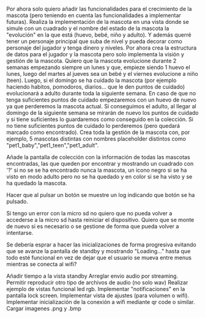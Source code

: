
Por ahora solo quiero añadir las funcionalidades para el crecimiento de la mascota (pero teniendo en cuenta las funcionalidades a implementar futuras).
Realiza la implementación de la mascota en una vista donde se simule con un cuadrado y el nombre del estado de la mascota la "evolución" en la que está (huevo, bebé, niño y adulto). Y además querré tener un personaje principal que suba de nivel y pueda decorar como personaje del jugador y tenga dinero y niveles.
Por ahora crea la estructura de datos para el jugador y la mascota pero solo implementa la visión y gestión de la mascota.
Quiero que la mascota evolucione durante 2 semanas empezando siempre un lunes y que, empieze siendo 1 huevo el lunes, luego del martes al jueves sea un bebé y el viernes evolucione a niño (teen). Luego, si el domingo se ha cuidado la mascota (por ejemplo haciendo habitos, pomodoros, diarios... que le den puntos de cuidado) evolucionará a adulto durante toda la siguiente semana. En caso de que no tenga suficientes puntos de cuidado empezaremos con un huevo de nuevo ya que perderemos la mascota actual.
Si conseguimos el adulto, al llegar al domingo de la siguiente semana se mirarán de nuevo los puntos de cuidado y si tiene suficientes lo guardaremos como conseguido en la colección. Si no tiene suficientes puntos de cuidado lo perderemos (pero quedará marcado como encontrado).
Crea toda la gestión de la mascota con, por ejemplo, 5 mascotas distintas con nombres placeholder distintos como "pet1_baby","pet1_teen","pet1_adult".

Añade la pantalla de colección con la información de todas las mascotas encontradas, las que queden por encontrar y mostrando un cuadrado con '?' si no se se ha encontrado nunca la mascota, un icono negro si se ha visto en modo adulto pero no se ha quedado y en color si se ha visto y se ha quedado la mascota.


Hacer que al pulsar un botón se muestre un log indicando que botón se ha pulsado.

Si tengo un error con la micro sd no quiero que no pueda volver a accederse a la micro sd hasta reiniciar el dispositivo. Quiero que se monte de nuevo si es necesario o se gestione de forma que pueda volver a intentarse.

Se debería esprar a hacer las inicializaciones de forma progresiva evitando que se avanze la pantalla de standby y mostrando "Loading..." hasta que todo esté funcional en vez de dejar que el usuario se mueva entre menus mientras se conecta al wifi?

Añadir tiempo a la vista standby
Arreglar envio audio por streaming.
Permitir reproducir otro tipo de archivos de audio (no solo wav)
Realizar ejemplo de vistas funcional led rgb.
Implementar "notificaciones" en la pantalla lock screen.
Implementar vista de ajustes (para volumen o wifi).
Implementar inicialización de la conexión a wifi mediante qr code o similar.
Cargar imagenes .png y .bmp